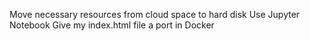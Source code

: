 Move necessary resources from cloud space to hard disk
Use Jupyter Notebook
Give my index.html file a port in Docker
